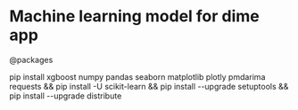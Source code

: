 # Machine learning model for dime app

@packages

pip install xgboost numpy pandas seaborn matplotlib plotly pmdarima requests && pip install -U scikit-learn && pip install --upgrade setuptools && pip install --upgrade distribute  
